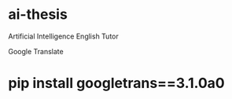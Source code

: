 # ai-thesis
 Artificial Intelligence English Tutor


Google Translate
# pip install googletrans==3.1.0a0

